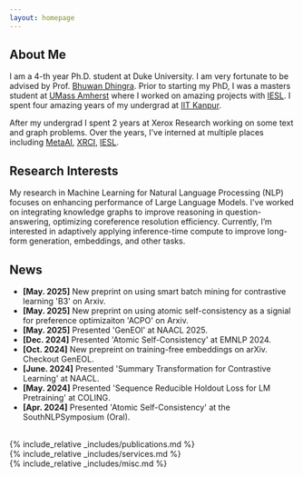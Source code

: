 ```yaml
---
layout: homepage
---
```


## About Me

I am a 4-th year Ph.D. student at Duke University. I am very fortunate to be advised by Prof. [Bhuwan Dhingra](https://users.cs.duke.edu/~bdhingra/). Prior to starting my PhD, I was a masters student at [UMass Amherst](https://www.umass.edu/) where I worked on amazing projects with [IESL](https://www.iesl.cs.umass.edu/). I spent four amazing years of my undergrad at [IIT Kanpur](https://www.iitk.ac.in/).

After my undergrad I spent 2 years at Xerox Research working on some text and graph problems. Over the years, I've interned at multiple places including [MetaAI](https://www.meta.ai/), [XRCI](https://india.news.xerox.com/2015/03/01/xerox-research-centre-india-concludes-xrci-open-2015/), [IESL](https://www.iesl.cs.umass.edu/).


## Research Interests
My research in Machine Learning for Natural Language Processing (NLP) focuses on enhancing performance of Large Language Models. I've worked on integrating knowledge graphs to improve reasoning in question-answering, optimizing coreference resolution efficiency. Currently, I’m interested in adaptively applying inference-time compute to improve long-form generation, embeddings, and other tasks. 

## News
- **[May. 2025]** New preprint on using smart batch mining for contrastive learning 'B3' on Arxiv. 
- **[May. 2025]** New preprint on using atomic self-consistency as a signial for preference optimizaiton 'ACPO' on Arxiv. 
- **[May. 2025]** Presented 'GenEOl' at NAACL 2025. 
- **[Dec. 2024]** Presented 'Atomic Self-Consistency' at EMNLP 2024. 
- **[Oct. 2024]** New prepreint on training-free embeddings on arXiv. Checkout GenEOL.
- **[June. 2024]** Presented 'Summary Transformation for Contrastive Learning' at NAACL.
- **[May. 2024]** Presented 'Sequence Reducible Holdout Loss for LM Pretraining' at COLING.
- **[Apr. 2024]** Presented 'Atomic Self-Consistency' at the SouthNLPSymposium (Oral).

<br>
{% include_relative _includes/publications.md %}
<br>
{% include_relative _includes/services.md %}
<br>
{% include_relative _includes/misc.md %}
